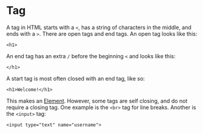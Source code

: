 # Tag

A tag in HTML starts with a `<`, has a string of characters in the middle, and ends with a `>`. There are open tags and end tags. An open tag looks like this:

```
<h1>
```

An end tag has an extra `/` before the beginning `<` and looks like this:

```
</h1>
```

A start tag is most often closed with an end tag, like so:

```
<h1>Welcome!</h1>
```

This makes an [Element](#HTML/element). However, some tags are self closing, and do not require a closing tag. One example is the `<br>` tag for line breaks. Another is the `<input>` tag:

```
<input type="text" name="username">
```
